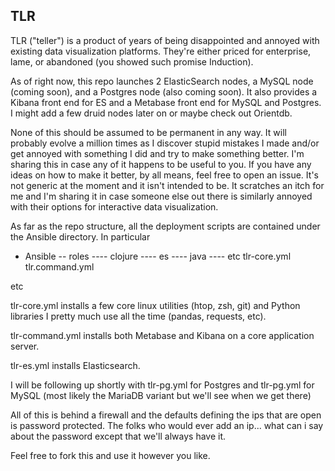## TLR

TLR ("teller") is a product of years of being disappointed and annoyed with existing data visualization platforms. They're either priced for enterprise, lame, or abandoned (you showed such promise Induction).

As of right now, this repo launches 2 ElasticSearch nodes, a MySQL node (coming soon), and a Postgres node (also coming soon). It also provides a Kibana front end for ES and a Metabase front end for MySQL and Postgres. I might add a few druid nodes later on or maybe check out Orientdb.

None of this should be assumed to be permanent in any way. It will probably evolve a million times as I discover stupid mistakes I made and/or get annoyed with something I did and try to make something better. I'm sharing this in case any of it happens to be useful to you. If you have any ideas on how to make it better, by all means, feel free to open an issue. It's not generic at the moment and it isn't intended to be. It scratches an itch for me and I'm sharing it in case someone else out there is similarly annoyed with their options for interactive data visualization.

As far as the repo structure, all the deployment scripts are contained under the Ansible directory. In particular

- Ansible
-- roles
---- clojure
---- es
---- java
---- etc
tlr-core.yml
tlr.command.yml

etc

tlr-core.yml installs a few core linux utilities (htop, zsh, git) and Python libraries I pretty much use all the time (pandas, requests, etc). 

tlr-command.yml installs both Metabase and Kibana on a core application server. 

tlr-es.yml installs Elasticsearch. 

I will be following up shortly with tlr-pg.yml for Postgres and tlr-pg.yml for MySQL (most likely the MariaDB variant but we'll see when we get there)

All of this is behind a firewall and the defaults defining the ips that are open is password protected. The folks who would ever add an ip... what can i say about the password except that we'll always have it. 

Feel free to fork this and use it however you like. 
